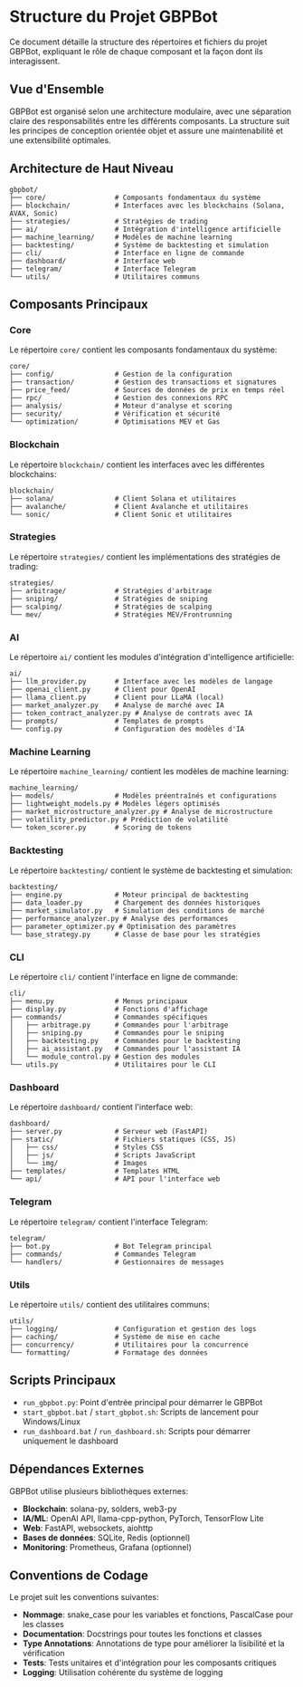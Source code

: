 # Structure du Projet GBPBot

Ce document détaille la structure des répertoires et fichiers du projet GBPBot, expliquant le rôle de chaque composant et la façon dont ils interagissent.

## Vue d'Ensemble

GBPBot est organisé selon une architecture modulaire, avec une séparation claire des responsabilités entre les différents composants. La structure suit les principes de conception orientée objet et assure une maintenabilité et une extensibilité optimales.

## Architecture de Haut Niveau

```
gbpbot/
├── core/                 # Composants fondamentaux du système
├── blockchain/           # Interfaces avec les blockchains (Solana, AVAX, Sonic)
├── strategies/           # Stratégies de trading
├── ai/                   # Intégration d'intelligence artificielle
├── machine_learning/     # Modèles de machine learning
├── backtesting/          # Système de backtesting et simulation
├── cli/                  # Interface en ligne de commande
├── dashboard/            # Interface web
├── telegram/             # Interface Telegram
└── utils/                # Utilitaires communs
```

## Composants Principaux

### Core

Le répertoire `core/` contient les composants fondamentaux du système:

```
core/
├── config/               # Gestion de la configuration
├── transaction/          # Gestion des transactions et signatures
├── price_feed/           # Sources de données de prix en temps réel
├── rpc/                  # Gestion des connexions RPC
├── analysis/             # Moteur d'analyse et scoring
├── security/             # Vérification et sécurité
└── optimization/         # Optimisations MEV et Gas
```

### Blockchain

Le répertoire `blockchain/` contient les interfaces avec les différentes blockchains:

```
blockchain/
├── solana/               # Client Solana et utilitaires
├── avalanche/            # Client Avalanche et utilitaires
└── sonic/                # Client Sonic et utilitaires
```

### Strategies

Le répertoire `strategies/` contient les implémentations des stratégies de trading:

```
strategies/
├── arbitrage/            # Stratégies d'arbitrage
├── sniping/              # Stratégies de sniping
├── scalping/             # Stratégies de scalping
└── mev/                  # Stratégies MEV/Frontrunning
```

### AI

Le répertoire `ai/` contient les modules d'intégration d'intelligence artificielle:

```
ai/
├── llm_provider.py       # Interface avec les modèles de langage
├── openai_client.py      # Client pour OpenAI
├── llama_client.py       # Client pour LLaMA (local)
├── market_analyzer.py    # Analyse de marché avec IA
├── token_contract_analyzer.py # Analyse de contrats avec IA
├── prompts/              # Templates de prompts
└── config.py             # Configuration des modèles d'IA
```

### Machine Learning

Le répertoire `machine_learning/` contient les modèles de machine learning:

```
machine_learning/
├── models/               # Modèles préentraînés et configurations
├── lightweight_models.py # Modèles légers optimisés
├── market_microstructure_analyzer.py # Analyse de microstructure
├── volatility_predictor.py # Prédiction de volatilité
└── token_scorer.py       # Scoring de tokens
```

### Backtesting

Le répertoire `backtesting/` contient le système de backtesting et simulation:

```
backtesting/
├── engine.py             # Moteur principal de backtesting
├── data_loader.py        # Chargement des données historiques
├── market_simulator.py   # Simulation des conditions de marché
├── performance_analyzer.py # Analyse des performances
├── parameter_optimizer.py # Optimisation des paramètres
└── base_strategy.py      # Classe de base pour les stratégies
```

### CLI

Le répertoire `cli/` contient l'interface en ligne de commande:

```
cli/
├── menu.py               # Menus principaux
├── display.py            # Fonctions d'affichage
├── commands/             # Commandes spécifiques
│   ├── arbitrage.py      # Commandes pour l'arbitrage
│   ├── sniping.py        # Commandes pour le sniping
│   ├── backtesting.py    # Commandes pour le backtesting
│   ├── ai_assistant.py   # Commandes pour l'assistant IA
│   └── module_control.py # Gestion des modules
└── utils.py              # Utilitaires pour le CLI
```

### Dashboard

Le répertoire `dashboard/` contient l'interface web:

```
dashboard/
├── server.py             # Serveur web (FastAPI)
├── static/               # Fichiers statiques (CSS, JS)
│   ├── css/              # Styles CSS
│   ├── js/               # Scripts JavaScript
│   └── img/              # Images
├── templates/            # Templates HTML
└── api/                  # API pour l'interface web
```

### Telegram

Le répertoire `telegram/` contient l'interface Telegram:

```
telegram/
├── bot.py                # Bot Telegram principal
├── commands/             # Commandes Telegram
└── handlers/             # Gestionnaires de messages
```

### Utils

Le répertoire `utils/` contient des utilitaires communs:

```
utils/
├── logging/              # Configuration et gestion des logs
├── caching/              # Système de mise en cache
├── concurrency/          # Utilitaires pour la concurrence
└── formatting/           # Formatage des données
```

## Scripts Principaux

- `run_gbpbot.py`: Point d'entrée principal pour démarrer le GBPBot
- `start_gbpbot.bat` / `start_gbpbot.sh`: Scripts de lancement pour Windows/Linux
- `run_dashboard.bat` / `run_dashboard.sh`: Scripts pour démarrer uniquement le dashboard

## Dépendances Externes

GBPBot utilise plusieurs bibliothèques externes:

- **Blockchain**: solana-py, solders, web3-py
- **IA/ML**: OpenAI API, llama-cpp-python, PyTorch, TensorFlow Lite
- **Web**: FastAPI, websockets, aiohttp
- **Bases de données**: SQLite, Redis (optionnel)
- **Monitoring**: Prometheus, Grafana (optionnel)

## Conventions de Codage

Le projet suit les conventions suivantes:

- **Nommage**: snake_case pour les variables et fonctions, PascalCase pour les classes
- **Documentation**: Docstrings pour toutes les fonctions et classes
- **Type Annotations**: Annotations de type pour améliorer la lisibilité et la vérification
- **Tests**: Tests unitaires et d'intégration pour les composants critiques
- **Logging**: Utilisation cohérente du système de logging 
